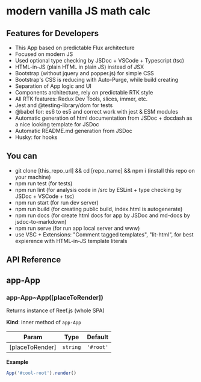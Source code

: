 <!-- Information about the project to be edited by hand -->

# modern vanilla JS math calc

## Features for Developers

-   This App based on predictable Flux architecture
-   Focused on modern JS
-   Used optional type checking by JSDoc + VSCode + Typescript (tsc)
-   HTML-in-JS (plain HTML in plain JS) instead of JSX
-   Bootstrap (without jquery and popper.js) for simple CSS
-   Bootstrap's CSS is reducing with Auto-Purge, while build creating
-   Separation of App logic and UI
-   Components architecture, rely on predictable RTK style
-   All RTK features: Redux Dev Tools, slices, immer, etc.
-   Jest and @testing-library/dom for tests
-   @babel for: es6 to es5 and correct work with jest & ESM modules
-   Automatic generation of html documentation from JSDoc + docdash as a nice looking template for JSDoc
-   Automatic README.md generation from JSDoc
-   Husky: for hooks

## You can

-   git clone [this_repo_url] && cd [repo_name] && npm i (install this repo on your machine)
-   npm run test (for tests)
-   npm run lint (for analysis code in /src by ESLint + type checking by JSDoc + VSCode + tsc)
-   npm run start (for run dev server)
-   npm run build (for creating public build, index.html is autogenerate)
-   npm run docs (for create html docs for app by JSDoc and md-docs by jsdoc-to-markdown)
-   npm run serve (for run app local server and www)
-   use VSC + Extensions: "Comment tagged templates", "lit-html", for best expierence with HTML-in-JS template literals

<!-- You do not need to touch the code below. This is automatic README.md generation -->
<!-- check out https://github.com/jsdoc2md for learn more -->

## API Reference

## app-App

### app-App~App(\[placeToRender\])

Returns instance of Reef.js (whole SPA)

**Kind**: inner method of `app-App`

| Param             | Type     | Default   |
| ----------------- | -------- | --------- |
| \[placeToRender\] | `string` | `'#root'` |

**Example**

```js
App('#cool-root').render()
```

<!-- LINKS -->
